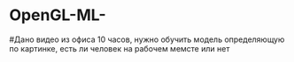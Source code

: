# OpenGL-ML-
#Дано видео из офиса 10 часов, нужно обучить модель определяющую по картинке, есть ли человек на рабочем мемсте или нет
